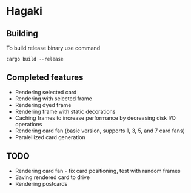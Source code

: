 # Hagaki

## Building
To build release binary use command
```
cargo build --release
```

## Completed features
- Rendering selected card
- Rendering with selected frame
- Rendering dyed frame
- Rendering frame with static decorations
- Caching frames to increase performance by decreasing disk I/O operations
- Rendering card fan (basic version, supports 1, 3, 5, and 7 card fans)
- Paralellized card generation

## TODO
- Rendering card fan - fix card positioning, test with random frames
- Saving rendered card to drive
- Rendering postcards